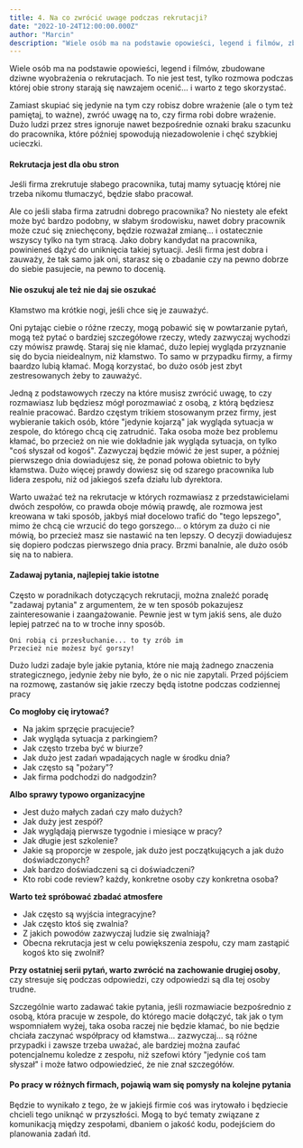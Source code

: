 ```yaml
---
title: 4. Na co zwrócić uwage podczas rekrutacji?
date: "2022-10-24T12:00:00.000Z"
author: "Marcin"
description: "Wiele osób ma na podstawie opowieści, legend i filmów, zbudowane dziwne wyobrażenia o rekrutacjach. To nie jest test, tylko rozmowa podczas której obie strony starają się nawzajem ocenić... i warto z tego skorzystać."
---
```


Wiele osób ma na podstawie opowieści, legend i filmów, zbudowane dziwne wyobrażenia o rekrutacjach. To nie jest test, tylko rozmowa podczas której obie strony starają się nawzajem ocenić... i warto z tego skorzystać.

Zamiast skupiać się jedynie na tym czy robisz dobre wrażenie (ale o tym też pamiętaj, to ważne), zwróć uwagę na to, czy firma robi dobre wrażenie. Dużo ludzi przez stres ignoruje nawet bezpośrednie oznaki braku szacunku do pracownika, które później spowodują niezadowolenie i chęć szybkiej ucieczki.

#### Rekrutacja jest dla obu stron

Jeśli firma zrekrutuje słabego pracownika, tutaj mamy sytuację której nie trzeba nikomu tłumaczyć, będzie słabo pracował.

Ale co jeśli słaba firma zatrudni dobrego pracownika? No niestety ale efekt może być bardzo podobny, w słabym środowisku, nawet dobry pracownik może czuć się zniechęcony, będzie rozważał zmianę... i ostatecznie wszyscy tylko na tym stracą. Jako dobry kandydat na pracownika, powinieneś dążyć do uniknięcia takiej sytuacji. Jeśli firma jest dobra i zauważy, że tak samo jak oni, starasz się o zbadanie czy na pewno dobrze do siebie pasujecie, na pewno to docenią.

#### Nie oszukuj ale też nie daj sie oszukać

Kłamstwo ma krótkie nogi, jeśli chce się je zauważyć.

Oni pytając ciebie o różne rzeczy, mogą pobawić się w powtarzanie pytań, mogą też pytać o bardziej szczegółowe rzeczy, wtedy zazwyczaj wychodzi czy mówisz prawdę. Staraj się nie kłamać, dużo lepiej wygląda przyznanie się do bycia nieidealnym, niż kłamstwo. To samo w przypadku firmy, a firmy baardzo lubią kłamać. Mogą korzystać, bo dużo osób jest zbyt zestresowanych żeby to zauważyć.

Jedną z podstawowych rzeczy na które musisz zwrócić uwagę, to czy rozmawiasz lub będziesz mógł porozmawiać z osobą, z którą będziesz realnie pracować. Bardzo częstym trikiem stosowanym przez firmy, jest wybieranie takich osób, które "jedynie kojarzą" jak wygląda sytuacja w zespole, do którego chcą cię zatrudnić. Taka osoba może bez problemu kłamać, bo przecież on nie wie dokładnie jak wygląda sytuacja, on tylko "coś słyszał od kogoś". Zazwyczaj będzie mówić że jest super, a później pierwszego dnia dowiadujesz się, że ponad połowa obietnic to były kłamstwa. Dużo więcej prawdy dowiesz się od szarego pracownika lub lidera zespołu, niż od jakiegoś szefa działu lub dyrektora.

Warto uważać też na rekrutacje w których rozmawiasz z przedstawicielami dwóch zespołów, co prawda oboje mówią prawdę, ale rozmowa jest kreowana w taki sposób, jakbyś miał docelowo trafić do "tego lepszego", mimo że chcą cie wrzucić do tego gorszego... o którym za dużo ci nie mówią, bo przecież masz sie nastawić na ten lepszy. O decyzji dowiadujesz się dopiero podczas pierwszego dnia pracy. Brzmi banalnie, ale dużo osób się na to nabiera.

#### Zadawaj pytania, najlepiej takie istotne

Często w poradnikach dotyczących rekrutacji, można znaleźć poradę "zadawaj pytania" z argumentem, że w ten sposób pokazujesz zainteresowanie i zaangażowanie. Pewnie jest w tym jakiś sens, ale dużo lepiej patrzeć na to w troche inny sposób.

```
Oni robią ci przesłuchanie... to ty zrób im
Przecież nie możesz być gorszy!
```

Dużo ludzi zadaje byle jakie pytania, które nie mają żadnego znaczenia strategicznego, jedynie żeby nie było, że o nic nie zapytali. Przed pójściem na rozmowę, zastanów się jakie rzeczy będą istotne podczas codziennej pracy

**Co mogłoby cię irytować?**

- Na jakim sprzęcie pracujecie?
- Jak wygląda sytuacja z parkingiem?
- Jak często trzeba być w biurze?
- Jak dużo jest zadań wpadających nagle w środku dnia?
- Jak często są "pożary"?
- Jak firma podchodzi do nadgodzin?

**Albo sprawy typowo organizacyjne**

- Jest dużo małych zadań czy mało dużych?
- Jak duży jest zespół?
- Jak wyglądają pierwsze tygodnie i miesiące w pracy?
- Jak długie jest szkolenie?
- Jakie są proporcje w zespole, jak dużo jest początkujących a jak dużo doświadczonych?
- Jak bardzo doświadczeni są ci doświadczeni?
- Kto robi code review? każdy, konkretne osoby czy konkretna osoba?

**Warto też spróbować zbadać atmosfere**

- Jak często są wyjścia integracyjne?
- Jak często ktoś się zwalnia?
- Z jakich powodów zazwyczaj ludzie się zwalniają?
- Obecna rekrutacja jest w celu powiększenia zespołu, czy mam zastąpić kogoś kto się zwolnił?

**Przy ostatniej serii pytań, warto zwrócić na zachowanie drugiej osoby**, czy stresuje się podczas odpowiedzi, czy odpowiedzi są dla tej osoby trudne.

Szczególnie warto zadawać takie pytania, jeśli rozmawiacie bezpośrednio z osobą, która pracuje w zespole, do którego macie dołączyć, tak jak o tym wspomniałem wyżej, taka osoba raczej nie będzie kłamać, bo nie będzie chciała zaczynać współpracy od kłamstwa... zazwyczaj... są różne przypadki i zawsze trzeba uważać, ale bardziej można zaufać potencjalnemu koledze z zespołu, niż szefowi który "jedynie coś tam słyszał" i może łatwo odpowiedzieć, że nie znał szczegółów.

#### Po pracy w różnych firmach, pojawią wam się pomysły na kolejne pytania

Będzie to wynikało z tego, że w jakiejś firmie coś was irytowało i będziecie chcieli tego uniknąć w przyszłości. Mogą to być tematy związane z komunikacją między zespołami, dbaniem o jakość kodu, podejściem do planowania zadań itd.
